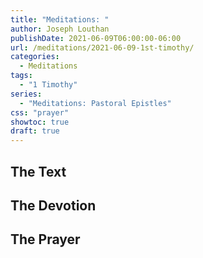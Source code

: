 ```yaml
---
title: "Meditations: "
author: Joseph Louthan
publishDate: 2021-06-09T06:00:00-06:00
url: /meditations/2021-06-09-1st-timothy/
categories:
  - Meditations
tags:
  - "1 Timothy"
series:
  - "Meditations: Pastoral Epistles"
css: "prayer"
showtoc: true
draft: true
---
```


## The Text


## The Devotion


## The Prayer

<div style="font-variant: small-caps;">

</div>

```text

```
